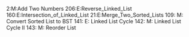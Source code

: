 2:M:Add Two Numbers
206:E:Reverse_Linked_List
160:E:Intersection_of_Linked_List
21:E:Merge_Two_Sorted_Lists
109: M: Convert Sorted List to BST
141: E: Linked List Cycle
142: M: Linked List Cycle II 
143: M: Reorder List